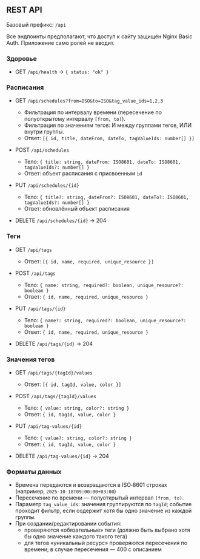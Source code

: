 ## REST API

Базовый префикс: `/api`

Все эндпоинты предполагают, что доступ к сайту защищён Nginx Basic Auth. Приложение само ролей не вводит.

### Здоровье

- GET `/api/health` → `{ status: "ok" }`

### Расписания

- GET `/api/schedules?from=ISO&to=ISO&tag_value_ids=1,2,3`
  - Фильтрация по интервалу времени (пересечение по полуоткрытому интервалу `[from, to)`).
  - Фильтрация по значениям тегов: И между группами тегов, ИЛИ внутри группы.
  - Ответ: `[{ id, title, dateFrom, dateTo, tagValueIds: number[] }]`

- POST `/api/schedules`
  - Тело: `{ title: string, dateFrom: ISO8601, dateTo: ISO8601, tagValueIds?: number[] }`
  - Ответ: объект расписания с присвоенным `id`

- PUT `/api/schedules/{id}`
  - Тело: `{ title?: string, dateFrom?: ISO8601, dateTo?: ISO8601, tagValueIds?: number[] }`
  - Ответ: обновлённый объект расписания

- DELETE `/api/schedules/{id}` → 204

### Теги

- GET `/api/tags`
  - Ответ: `[{ id, name, required, unique_resource }]`

- POST `/api/tags`
  - Тело: `{ name: string, required?: boolean, unique_resource?: boolean }`
  - Ответ: `{ id, name, required, unique_resource }`

- PUT `/api/tags/{id}`
  - Тело: `{ name?: string, required?: boolean, unique_resource?: boolean }`
  - Ответ: `{ id, name, required, unique_resource }`

- DELETE `/api/tags/{id}` → 204

### Значения тегов

- GET `/api/tags/{tagId}/values`
  - Ответ: `[{ id, tagId, value, color }]`

- POST `/api/tags/{tagId}/values`
  - Тело: `{ value: string, color?: string }`
  - Ответ: `{ id, tagId, value, color }`

- PUT `/api/tag-values/{id}`
  - Тело: `{ value?: string, color?: string }`
  - Ответ: `{ id, tagId, value, color }`

- DELETE `/api/tag-values/{id}` → 204

### Форматы данных

- Времена передаются и возвращаются в ISO‑8601 строках (например, `2025-10-18T09:00:00+03:00`)
- Пересечение по времени — полуоткрытый интервал `[from, to)`.
- Параметр `tag_value_ids`: значения группируются по `tagId`; событие проходит фильтр, если содержит хотя бы одно значение из каждой группы.
- При создании/редактировании события:
  - проверяются «обязательные» теги (должно быть выбрано хотя бы одно значение каждого такого тега)
  - для тегов «уникальный ресурс» проверяются пересечения по времени; в случае пересечения — 400 с описанием


